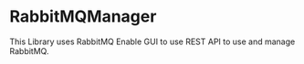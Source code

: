 # RabbitMQManager
This Library uses RabbitMQ Enable GUI to use REST API to use and manage RabbitMQ.
